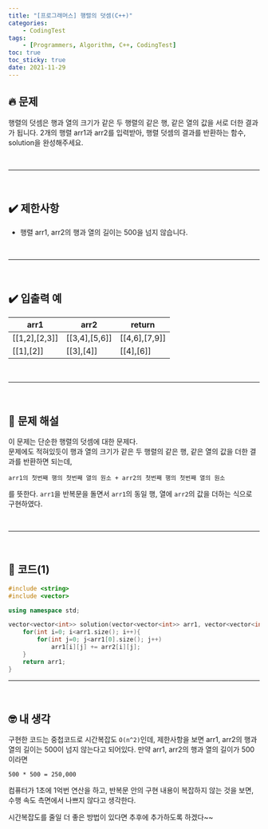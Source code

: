 ```yaml
---
title: "[프로그래머스] 행렬의 덧셈(C++)"
categories: 
    - CodingTest
tags:
    - [Programmers, Algorithm, C++, CodingTest]
toc: true
toc_sticky: true
date: 2021-11-29
---
```


## 🔥 문제
행렬의 덧셈은 행과 열의 크기가 같은 두 행렬의 같은 행, 같은 열의 값을 서로 더한 결과가 됩니다. 2개의 행렬 arr1과 arr2를 입력받아, 행렬 덧셈의 결과를 반환하는 함수, solution을 완성해주세요.

<br>

---
<br>

## ✔️ 제한사항
- 행렬 arr1, arr2의 행과 열의 길이는 500을 넘지 않습니다.

<br>

---
<br>

## ✔️ 입출력 예
|arr1|arr2|return|
|---|---|---|
|[[1,2],[2,3]]|[[3,4],[5,6]]|[[4,6],[7,9]]|
|[[1],[2]]|[[3],[4]]|[[4],[6]]|

<br>

---
<br>

## 🤔 문제 해설

이 문제는 단순한 행렬의 덧셈에 대한 문제다. <br>
문제에도 적혀있듯이 행과 열의 크기가 같은 두 행렬의 같은 행, 같은 열의 값을 더한 결과를 반환하면 되는데,

`arr1의 첫번째 행의 첫번째 열의 원소 + arr2의 첫번째 행의 첫번째 열의 원소`

를 뜻한다. `arr1`을 반복문을 돌면서 `arr1`의 동일 행, 열에 `arr2`의 값을 더하는 식으로 구현하였다.


<br>

---
<br>

## 👻 코드(1)

```cpp
#include <string>
#include <vector>

using namespace std;

vector<vector<int>> solution(vector<vector<int>> arr1, vector<vector<int>> arr2) {
    for(int i=0; i<arr1.size(); i++){
        for(int j=0; j<arr1[0].size(); j++)
            arr1[i][j] += arr2[i][j];
    }
    return arr1;
}
```

---

<br>

## 🤓 내 생각

구현한 코드는 중첩코드로 시간복잡도 `O(n^2)`인데, 제한사항을 보면 arr1, arr2의 행과 열의 길이는 500이 넘지 않는다고 되어있다. 만약 arr1, arr2의 행과 열의 길이가 500이라면 

`500 * 500 = 250,000`

컴퓨터가 1초에 1억번 연산을 하고, 반복문 안의 구현 내용이 복잡하지 않는 것을 보면, 수행 속도 측면에서 나쁘지 않다고 생각한다. 

시간복잡도를 줄일 더 좋은 방법이 있다면 추후에 추가하도록 하겠다~~